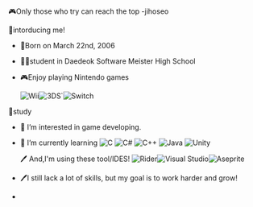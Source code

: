 🎮Only those who try can reach the top -jihoseo

📰intorducing me!

- 🎂Born on March 22nd, 2006
- 👨‍🎓student in Daedeok Software Meister High School
- 🎮Enjoy playing Nintendo games 
  
  ![Wii](https://img.shields.io/badge/Wii-8B8B8B?style=for-the-badge&logo=wii&logoColor=white)![3DS](https://img.shields.io/badge/3DS-D12228?style=for-the-badge&logo=nintendo-3ds&logoColor=white)`![Switch](https://img.shields.io/badge/Switch-E60012?style=for-the-badge&logo=nintendo-switch&logoColor=white)

📖study

- 👀 I’m interested in game developing.
- 📖 I’m currently learning ![C](https://img.shields.io/badge/c-%2300599C.svg?style=for-the-badge&logo=c&logoColor=white) ![C#](https://img.shields.io/badge/c%23-%23239120.svg?style=for-the-badge&logo=c-sharp&logoColor=white) ![C++](https://img.shields.io/badge/c++-%2300599C.svg?style=for-the-badge&logo=c%2B%2B&logoColor=white) ![Java](https://img.shields.io/badge/java-%23ED8B00.svg?style=for-the-badge&logo=java&logoColor=white) ![Unity](https://img.shields.io/badge/unity-%23000000.svg?style=for-the-badge&logo=unity&logoColor=white)
  
  🖊️ And,I'm using these tool/IDES! ![Rider](https://img.shields.io/badge/Rider-000000.svg?style=for-the-badge&logo=Rider&logoColor=white&color=black&labelColor=crimson)![Visual Studio](https://img.shields.io/badge/Visual%20Studio-5C2D91.svg?style=for-the-badge&logo=visual-studio&logoColor=white)![Aseprite](https://img.shields.io/badge/Aseprite-FFFFFF?style=for-the-badge&logo=Aseprite&logoColor=#7D929E)
- 🖊️I still lack a lot of skills, but my goal is to work harder and grow!
- 

<!---
jihoseo2006/jihoseo2006 is a ✨ special ✨ repository because its `README.md` (this file) appears on your GitHub profile.
You can click the Preview link to take a look at your changes.
--->
